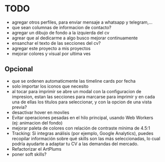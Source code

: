 # TODO

- agregar otros perfiles, para enviar mensaje a whatsapp y telegram,...
- que sean columnas de informacion de contacto?
- agregar un dibujo de fondo a la izquierda del cv
- agrear que al dedicarme a algo busco mejorar continuamente
- ensanchar el texto de las secciones del cv?
- agregar este proyecto a mis proyectos
- mejorar colores y visual por ultima ves

## Opcional

- que se ordenen automaticmente las timeline cards por fecha
- solo importar los iconos que necesito
- al tocar para imprimir se abre un modal con la configuracion de impresion, estan las secciones para marcarse para imprimir y en cada una de ellas los titulos para seleccionar, y con la opcion de una vista previa?
- desactivar hover en moviles
- Evitar operaciones pesadas en el hilo principal, usando Web Workers (ej: animacion del fondo)
- mejorar paleta de colores con relación de contraste mínima de 4.5:1
- Tracking: Si integras análisis (por ejemplo, Google Analytics), puedes recopilar información sobre qué skills son las más seleccionadas, lo cual podría ayudarte a adaptar tu CV a las demandas del mercado.
- Refactorizar el ArtPlums
- poner soft skills?

